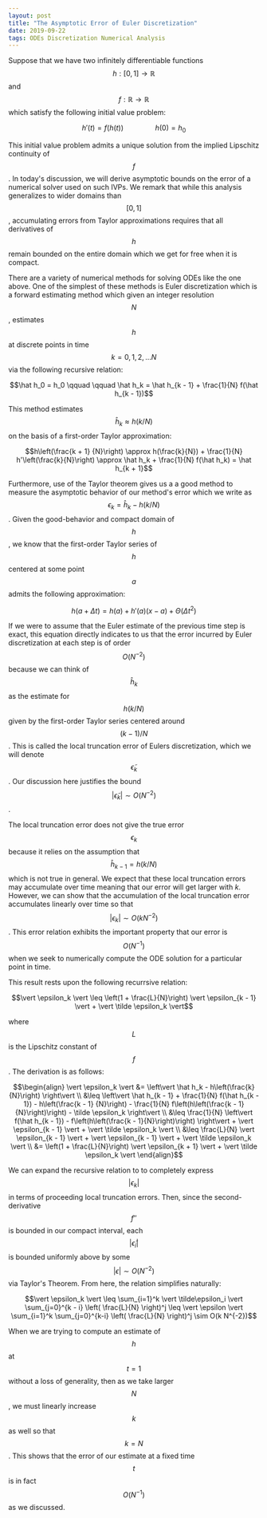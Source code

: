 ```yaml
---
layout: post
title: "The Asymptotic Error of Euler Discretization"
date: 2019-09-22
tags: ODEs Discretization Numerical Analysis
---
```


Suppose that we have two infinitely differentiable functions $$h: [0,1] \rightarrow \mathbb{R}$$ and $$f: \mathbb{R} \rightarrow \mathbb{R}$$ which satisfy the following initial value problem:

$$h'(t) = f(h(t)) \qquad \qquad  h(0) = h_0$$

This initial value problem admits a unique solution from the implied Lipschitz continuity of $$f$$. In today's discussion, we will derive asymptotic bounds on the error of a numerical solver used on such IVPs. We remark that while this analysis generalizes to wider domains than $$[0,1]$$, accumulating errors from Taylor approximations requires that all derivatives of $$h$$ remain bounded on the entire domain which we get for free when it is compact.

There are a variety of numerical methods for solving ODEs like the one above. One of the simplest of these methods is Euler discretization which is a forward estimating method which given an integer resolution $$N$$, estimates $$h$$ at discrete points in time $$k = 0, 1, 2, \ldots N$$ via the following recursive relation:

$$\hat h_0 = h_0 \qquad \qquad \hat h_k = \hat h_{k - 1} + \frac{1}{N} f(\hat h_{k - 1})$$

This method estimates $$\hat h_k \approx h(k/N)$$ on the basis of a first-order Taylor approximation:

$$h\left(\frac{k + 1} {N}\right) \approx h(\frac{k}{N}) + \frac{1}{N} h'\left(\frac{k}{N}\right) \approx \hat h_k + \frac{1}{N} f(\hat h_k) = \hat h_{k + 1}$$

Furthermore, use of the Taylor theorem gives us a a good method to measure the asymptotic behavior of our method's error which we write as $$\epsilon_k = \hat h_k - h(k / N)$$. Given the good-behavior and compact domain of $$h$$, we know  that the first-order Taylor series of $$h$$ centered at some point $$a$$ admits the following approximation:

$$h(a + \Delta t) = h(a) + h'(a) (x - a) + \Theta (\Delta t^2)$$

If we were to assume that the Euler estimate of the previous time step is exact, this equation directly indicates to us that the error incurred by Euler discretization at each step is of order $$O(N^{-2})$$ because we can think of $$\hat h_k$$ as the estimate for $$h(k / N)$$ given by the first-order Taylor series centered around $$({k - 1}) / N$$. This is called the local truncation error of Eulers discretization, which we will denote $$\tilde\epsilon_k$$. Our discussion here justifies the bound $$\vert\tilde\epsilon_k\vert \sim O(N^{-2})$$.

The local truncation error does not give the true error $$\epsilon_k$$ because it relies on the assumption that $$\hat h_{k-1} = h(k / N)$$ which is not true in general. We expect that these local truncation errors may accumulate over time meaning that our error will get larger with $k$. However, we can show that the accumulation of the local truncation error accumulates linearly over time so that $$\vert \epsilon_k \vert \sim O(k N^{-2})$$. This error relation exhibits the important property that our error is $$O(N^{-1})$$ when we seek to numerically compute the ODE solution for a particular point in time.

This result rests upon the following recurrsive relation:

$$\vert \epsilon_k \vert \leq \left(1 + \frac{L}{N}\right) \vert \epsilon_{k - 1} \vert + \vert \tilde \epsilon_k \vert$$

where $$L$$ is the Lipschitz constant of $$f$$. The derivation is as follows:

$$\begin{align}
\vert \epsilon_k \vert &= \left\vert \hat h_k - h\left(\frac{k}{N}\right) \right\vert \\
&\leq \left\vert \hat h_{k - 1} + \frac{1}{N} f(\hat h_{k - 1}) - h\left(\frac{k - 1} {N}\right) - \frac{1}{N} f\left(h\left(\frac{k - 1}{N}\right)\right) - \tilde \epsilon_k \right\vert \\
&\leq \frac{1}{N} \left\vert f(\hat h_{k - 1}) - f\left(h\left(\frac{k - 1}{N}\right)\right) \right\vert + \vert \epsilon_{k - 1} \vert + \vert \tilde \epsilon_k \vert \\
&\leq \frac{L}{N} \vert \epsilon_{k - 1} \vert + \vert \epsilon_{k - 1} \vert + \vert \tilde \epsilon_k \vert \\
&= \left(1 + \frac{L}{N}\right) \vert \epsilon_{k + 1} \vert + \vert \tilde \epsilon_k \vert
\end{align}$$

We can expand the recursive relation to to completely express $$\vert \epsilon_k \vert$$ in terms of proceeding local truncation errors. Then, since the second-derivative $$f''$$ is bounded in our compact interval, each $$\vert \tilde \epsilon_i \vert$$ is bounded uniformly above by some $$\vert \epsilon \vert \sim O(N^{-2})$$ via Taylor's Theorem. From here, the relation simplifies naturally:

$$\vert \epsilon_k \vert \leq \sum_{i=1}^k \vert \tilde\epsilon_i \vert \sum_{j=0}^{k - i} \left( \frac{L}{N} \right)^j \leq \vert \epsilon \vert \sum_{i=1}^k \sum_{j=0}^{k-i} \left( \frac{L}{N} \right)^j \sim O(k N^{-2})$$

When we are trying to compute an estimate of $$h$$ at $$t = 1$$ without a loss of generality, then as we take larger $$N$$, we must linearly increase $$k$$ as well so that $$k = N$$. This shows that the error of our estimate at a fixed time $$t$$ is in fact $$O(N^{-1})$$ as we discussed.
